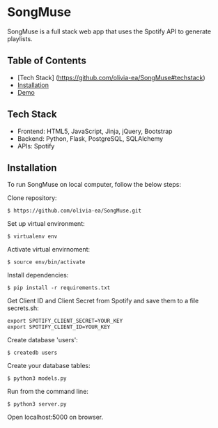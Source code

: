 # SongMuse
SongMuse is a full stack web app that uses the Spotify API to generate playlists. 

## Table of Contents
* [Tech Stack] (https://github.com/olivia-ea/SongMuse#techstack)
* [Installation](https://github.com/olivia-ea/SongMuse#installation)
* [Demo](https://github.com/olivia-ea/SongMuse#demo)

## Tech Stack
* Frontend: HTML5, JavaScript, Jinja, jQuery, Bootstrap 
* Backend: Python, Flask, PostgreSQL, SQLAlchemy 
* APIs: Spotify

## Installation 

To run SongMuse on local computer, follow the below steps:

Clone repository: 
```
$ https://github.com/olivia-ea/SongMuse.git
```

Set up virtual environment: 

```
$ virtualenv env
```

Activate virtual envirnoment:
```
$ source env/bin/activate
```

Install dependencies:
```
$ pip install -r requirements.txt
```

Get Client ID and Client Secret from Spotify and save them to a file secrets.sh:
```
export SPOTIFY_CLIENT_SECRET=YOUR_KEY
export SPOTIFY_CLIENT_ID=YOUR_KEY
```

Create database 'users':
```
$ createdb users
```

Create your database tables:
```
$ python3 models.py
```

Run from the command line:
```
$ python3 server.py
```

Open localhost:5000 on browser.



